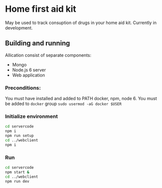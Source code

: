 # Home first aid kit
May be used to track consuption of drugs in your home aid kit.
Currently in development.

## Building and running
Allication consist of separate components:
* Mongo
* Node.js 6 server
* Web application

### Preconditions:
You must have installed and added to PATH docker, npm, node 6. You must be added to `docker` group
`sudo usermod -aG docker $USER`

### Initialize environment
```bash
cd servercode
npm i
npm run setup
cd ../webclient
npm i
```

### Run
```bash
cd servercode
npm start &
cd ../webclient
npm run dev
```
